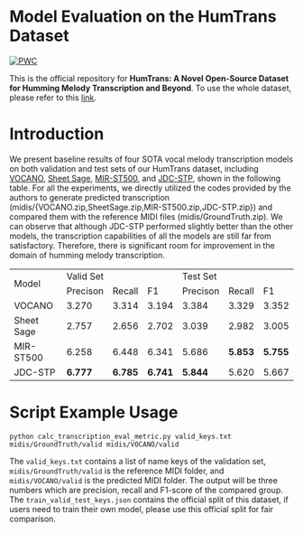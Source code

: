 # Model Evaluation on the HumTrans Dataset
[![PWC](https://img.shields.io/badge/%F0%9F%A4%97%20Hugging%20Face-HumTrans%20Dataset-green)](https://huggingface.co/datasets/dadinghh2/HumTrans)

This is the official repository for **HumTrans: A Novel Open-Source Dataset for Humming Melody Transcription and Beyond**. To use the whole dataset, please refer to this [link](https://huggingface.co/datasets/dadinghh2/HumTrans).

# Introduction
We present baseline results of four SOTA vocal melody transcription models on both validation and test sets of our HumTrans dataset, including [VOCANO](https://github.com/B05901022/VOCANO/tree/main), [Sheet Sage](https://github.com/chrisdonahue/sheetsage), [MIR-ST500](https://github.com/york135/singing_transcription_ICASSP2021/tree/master), and [JDC-STP](https://github.com/keums/icassp2022-vocal-transcription), shown in the following table. For all the experiments, we directly utilized the codes provided by the authors to generate predicted transcription (midis/{VOCANO.zip,SheetSage.zip,MIR-ST500.zip,JDC-STP.zip}) and compared them with the reference MIDI files (midis/GroundTruth.zip). We can observe that although JDC-STP performed slightly better than the other models, the transcription capabilities of all the models are still far from satisfactory. Therefore, there is significant room for improvement in the domain of humming melody transcription.

<table>
  <tr>
    <td rowspan="2">Model</td>
    <td colspan="3">Valid Set</td>
    <td colspan="3">Test Set</td>
  </tr>
  <tr>
    <td>Precison</td>
    <td>Recall</td>
    <td>F1</td>
    <td>Precison</td>
    <td>Recall</td>
    <td>F1</td>
  </tr>
  <tr>
    <td>VOCANO</td>
    <td>3.270</td>
    <td>3.314</td>
    <td>3.194</td>
    <td>3.384</td>
    <td>3.329</td>
    <td>3.352</td>
  </tr> 
  <tr>
    <td>Sheet Sage</td>
    <td>2.757</td>
    <td>2.656</td>
    <td>2.702</td>
    <td>3.039</td>
    <td>2.982</td>
    <td>3.005</td>
  </tr> 
  <tr>
    <td>MIR-ST500</td>
    <td>6.258</td>
    <td>6.448</td>
    <td>6.341</td>
    <td>5.686</td>
    <td><strong>5.853</strong></td>
    <td><strong>5.755</strong></td>
  </tr> 
  <tr>
    <td>JDC-STP</td>
    <td><strong>6.777</strong></td>
    <td><strong>6.785</strong></td>
    <td><strong>6.741</strong></td>
    <td><strong>5.844</strong></td>
    <td>5.620</td>
    <td>5.667</td>
  </tr> 
</table>

# Script Example Usage
```
python calc_transcription_eval_metric.py valid_keys.txt midis/GroundTruth/valid midis/VOCANO/valid
```
The `valid_keys.txt` contains a list of name keys of the validation set, `midis/GroundTruth/valid` is the reference MIDI folder, and `midis/VOCANO/valid` is the predicted MIDI folder. The output will be three numbers which are precision, recall and F1-score of the compared group. The `train_valid_test_keys.json` contains the official split of this dataset, if users need to train their own model, please use this official split for fair comparison.

